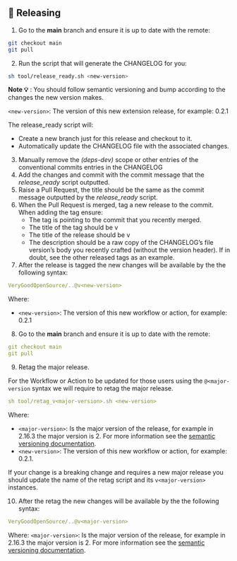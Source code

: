 ## 🦦 Releasing

1. Go to the **main** branch and ensure it is up to date with the remote:

```bash
git checkout main
git pull
```

2. Run the script that will generate the CHANGELOG for you: 

```bash
sh tool/release_ready.sh <new-version>
```

**Note 💡** : You should follow semantic versioning and bump according to the changes the new version makes.

`<new-version>`: The version of this new extension release, for example: 0.2.1

The release_ready script will:

 - Create a new branch just for this release and checkout to it.
 - Automatically update the CHANGELOG file with the associated changes.

3. Manually remove the *(deps-dev)* scope or other entries of the conventional commits entries in the CHANGELOG
4. Add the changes and commit with the commit message that the *release_ready* script outputted.
5. Raise a Pull Request, the title should be the same as the commit message outputted by the *release_ready* script.
6. When the Pull Request is merged, tag a new release to the commit. When adding the tag ensure:
    - The tag is pointing to the commit that you recently merged.
    - The title of the tag should be v<new-version>
    - The title of the release should be v<new-version>
    - The description should be a raw copy of the CHANGELOG’s file version’s body you recently crafted (without the version header). If in doubt, see the other released tags as an example.
7. After the release is tagged the new changes will be available by the the following syntax:

```yaml
VeryGoodOpenSource/..@v<new-version>
```

Where: 

- `<new-version>`: The version of this new workflow or action, for example: 0.2.1
8. Go to the **main** branch and ensure it is up to date with the remote:

```yaml
git checkout main
git pull
```

9. Retag the major release.

For the Workflow or Action to be updated for those users using the `@<major-version` syntax we will require to retag the major release.

```yaml
sh tool/retag_v<major-version>.sh <new-version>
```

Where: 

- `<major-version>`: Is the major version of the release, for example in 2.16.3 the major version is 2. For more information see the [semantic versioning documentation](https://semver.org/).
- `<new-version>`: The version of this new workflow or action, for example: 0.2.1.


If your change is a breaking change and requires a new major release you should update the name of the retag script and its `v<major-version>` instances.

10. After the retag the new changes will be available by the the following syntax:

```yaml
VeryGoodOpenSource/..@v<major-version>
```

Where: `<major-version>`: Is the major version of the release, for example in 2.16.3 the major version is 2. For more information see the [semantic versioning documentation](https://semver.org/).
